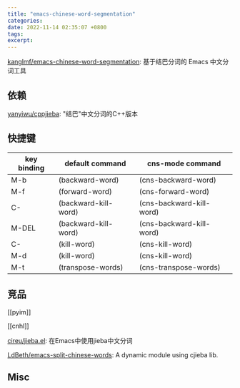 ```yaml
---
title: "emacs-chinese-word-segmentation"
categories: 
date: 2022-11-14 02:35:07 +0800
tags: 
excerpt: 
---
```




[kanglmf/emacs-chinese-word-segmentation](https://github.com/kanglmf/emacs-chinese-word-segmentation): 基于结巴分词的 Emacs 中文分词工具

## 依赖

[yanyiwu/cppjieba](https://github.com/yanyiwu/cppjieba): "结巴"中文分词的C++版本


## 快捷键


| key binding   | default command      | cns-mode command         |
|---------------|----------------------|--------------------------|
| M-b           | (backward-word)      | (cns-backward-word)      |
| M-f           | (forward-word)       | (cns-forward-word)       |
| C-<backspace> | (backward-kill-word) | (cns-backward-kill-word) |
| M-DEL         | (backward-kill-word) | (cns-backward-kill-word) |
| C-<delete>    | (kill-word)          | (cns-kill-word)          |
| M-d           | (kill-word)          | (cns-kill-word)          |
| M-t           | (transpose-words)    | (cns-transpose-words)    |






## 竞品

[[pyim]]

[[cnhl]]

[cireu/jieba.el](https://github.com/cireu/jieba.el): 在Emacs中使用jieba中文分词

[LdBeth/emacs-split-chinese-words](https://github.com/LdBeth/emacs-split-chinese-words/tree/master): A dynamic module using cjieba lib.

## Misc



